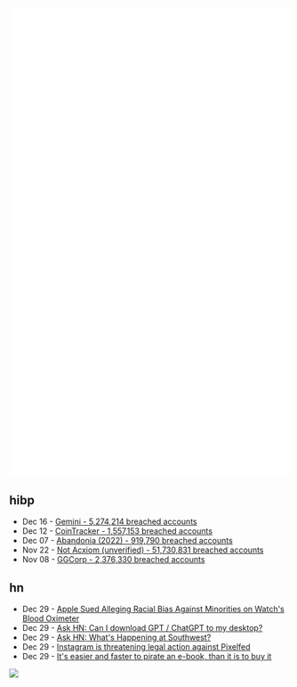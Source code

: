 ![Metrics](https://raw.githubusercontent.com/phixion/phixion/master/metrics.svg)

## hibp

<!--
for https://github.com/phixion/phixion/blob/main/.github/workflows/feeds.yml
-->
<!--START_SECTION:haveibeenpwnd-->
- Dec 16 - [Gemini - 5,274,214 breached accounts](https://haveibeenpwned.com/PwnedWebsites#Gemini)
- Dec 12 - [CoinTracker - 1,557,153 breached accounts](https://haveibeenpwned.com/PwnedWebsites#CoinTracker)
- Dec 07 - [Abandonia (2022) - 919,790 breached accounts](https://haveibeenpwned.com/PwnedWebsites#Abandonia2022)
- Nov 22 - [Not Acxiom (unverified) - 51,730,831 breached accounts](https://haveibeenpwned.com/PwnedWebsites#NotAcxiom)
- Nov 08 - [GGCorp - 2,376,330 breached accounts](https://haveibeenpwned.com/PwnedWebsites#GGCorp)
<!--END_SECTION:haveibeenpwnd-->

## hn

<!--
for https://github.com/phixion/phixion/blob/main/.github/workflows/feeds.yml
-->
<!--START_SECTION:hn-->
- Dec 29 - [Apple Sued Alleging Racial Bias Against Minorities on Watch's Blood Oximeter](https://dockets.justia.com/docket/new-york/nysdce/1:2022cv10872/591590)
- Dec 29 - [Ask HN: Can I download GPT / ChatGPT to my desktop?](https://news.ycombinator.com/item?id=34173757)
- Dec 29 - [Ask HN: What's Happening at Southwest?](https://news.ycombinator.com/item?id=34172823)
- Dec 29 - [Instagram is threatening legal action against Pixelfed](https://mastodon.social/@pixelfed/109597030315262972)
- Dec 29 - [It's easier and faster to pirate an e-book, than it is to buy it](https://news.ycombinator.com/item?id=34172506)
<!--END_SECTION:hn-->

<!--
for https://yhype.me
-->
![](https://hit.yhype.me/github/profile?user_id=13013670)

